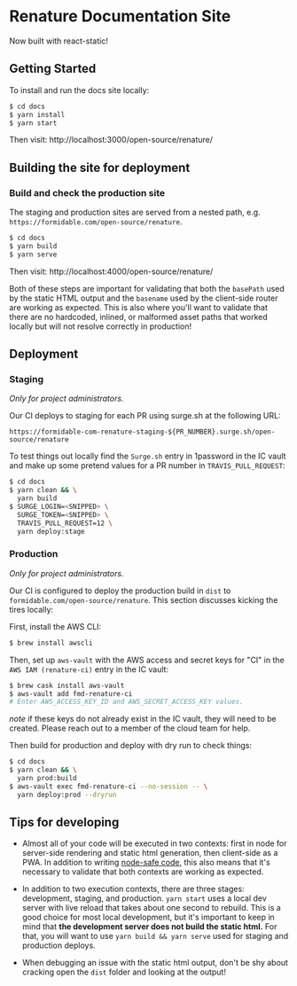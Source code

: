 # Renature Documentation Site

Now built with react-static!

## Getting Started

To install and run the docs site locally:

```sh
$ cd docs
$ yarn install
$ yarn start
```

Then visit: http://localhost:3000/open-source/renature/

## Building the site for deployment

### Build and check the production site

The staging and production sites are served from a nested path, e.g. `https://formidable.com/open-source/renature`.

```sh
$ cd docs
$ yarn build
$ yarn serve
```

Then visit: http://localhost:4000/open-source/renature/

Both of these steps are important for validating that both the `basePath` used by the static HTML output and the `basename` used
by the client-side router are working as expected. This is also where you'll want to validate that there are no hardcoded, inlined, or malformed asset paths that worked locally but will not resolve correctly in production!

## Deployment

### Staging

_Only for project administrators._

Our CI deploys to staging for each PR using surge.sh at the following URL:

`https://formidable-com-renature-staging-${PR_NUMBER}.surge.sh/open-source/renature`

To test things out locally find the `Surge.sh` entry in 1password in the IC vault and make up some pretend values for a PR number in `TRAVIS_PULL_REQUEST`:

```sh
$ cd docs
$ yarn clean && \
  yarn build
$ SURGE_LOGIN=<SNIPPED> \
  SURGE_TOKEN=<SNIPPED> \
  TRAVIS_PULL_REQUEST=12 \
  yarn deploy:stage
```

### Production

_Only for project administrators._

Our CI is configured to deploy the production build in `dist` to `formidable.com/open-source/renature`. This section discusses kicking the tires locally:

First, install the AWS CLI:

```sh
$ brew install awscli
```

Then, set up `aws-vault` with the AWS access and secret keys for "CI" in the `AWS IAM (renature-ci)` entry in the IC vault:

```sh
$ brew cask install aws-vault
$ aws-vault add fmd-renature-ci
# Enter AWS_ACCESS_KEY_ID and AWS_SECRET_ACCESS_KEY values.
```

_note_ if these keys do not already exist in the IC vault, they will need to be created. Please reach out to a member of the cloud team for help.

Then build for production and deploy with dry run to check things:

```sh
$ cd docs
$ yarn clean && \
  yarn prod:build
$ aws-vault exec fmd-renature-ci --no-session -- \
  yarn deploy:prod --dryrun
```

## Tips for developing

- Almost all of your code will be executed in two contexts: first in node for server-side rendering and static html generation, then client-side as a PWA. In addition to writing [node-safe code](https://github.com/nozzle/react-static/blob/master/docs/concepts.md#writing-universal-node-safe-code), this also means that it's necessary to validate that both contexts are working as expected.

- In addition to two execution contexts, there are three stages: development, staging, and production. `yarn start` uses a local dev server with live reload that takes about one second to rebuild. This is a good choice for most local development, but it's important to keep in mind that **the development server does not build the static html.** For that, you will want to use `yarn build && yarn serve` used for staging and production deploys.

- When debugging an issue with the static html output, don't be shy about cracking open the `dist` folder and looking at the output!
